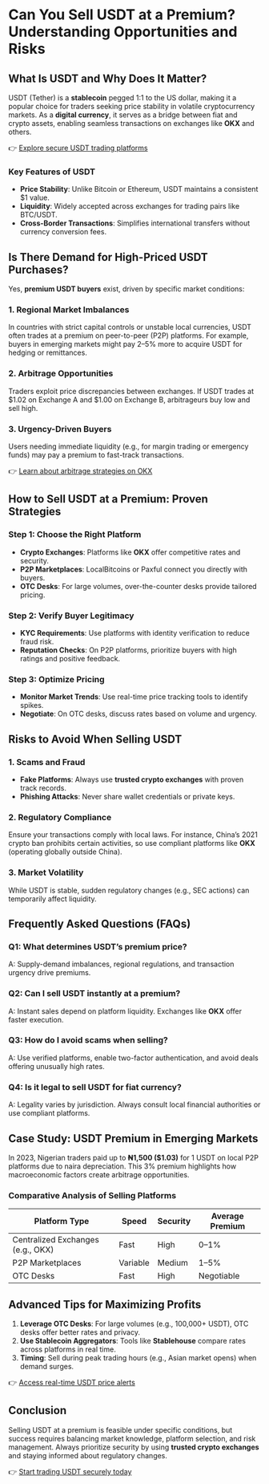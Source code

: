 # Can You Sell USDT at a Premium? Understanding Opportunities and Risks  

## What Is USDT and Why Does It Matter?  

USDT (Tether) is a **stablecoin** pegged 1:1 to the US dollar, making it a popular choice for traders seeking price stability in volatile cryptocurrency markets. As a **digital currency**, it serves as a bridge between fiat and crypto assets, enabling seamless transactions on exchanges like **OKX** and others.  

👉 [Explore secure USDT trading platforms](https://bit.ly/okx-bonus)  

### Key Features of USDT  
- **Price Stability**: Unlike Bitcoin or Ethereum, USDT maintains a consistent $1 value.  
- **Liquidity**: Widely accepted across exchanges for trading pairs like BTC/USDT.  
- **Cross-Border Transactions**: Simplifies international transfers without currency conversion fees.  

## Is There Demand for High-Priced USDT Purchases?  

Yes, **premium USDT buyers** exist, driven by specific market conditions:  

### 1. **Regional Market Imbalances**  
In countries with strict capital controls or unstable local currencies, USDT often trades at a premium on peer-to-peer (P2P) platforms. For example, buyers in emerging markets might pay 2–5% more to acquire USDT for hedging or remittances.  

### 2. **Arbitrage Opportunities**  
Traders exploit price discrepancies between exchanges. If USDT trades at $1.02 on Exchange A and $1.00 on Exchange B, arbitrageurs buy low and sell high.  

### 3. **Urgency-Driven Buyers**  
Users needing immediate liquidity (e.g., for margin trading or emergency funds) may pay a premium to fast-track transactions.  

👉 [Learn about arbitrage strategies on OKX](https://bit.ly/okx-bonus)  

## How to Sell USDT at a Premium: Proven Strategies  

### Step 1: Choose the Right Platform  
- **Crypto Exchanges**: Platforms like **OKX** offer competitive rates and security.  
- **P2P Marketplaces**: LocalBitcoins or Paxful connect you directly with buyers.  
- **OTC Desks**: For large volumes, over-the-counter desks provide tailored pricing.  

### Step 2: Verify Buyer Legitimacy  
- **KYC Requirements**: Use platforms with identity verification to reduce fraud risk.  
- **Reputation Checks**: On P2P platforms, prioritize buyers with high ratings and positive feedback.  

### Step 3: Optimize Pricing  
- **Monitor Market Trends**: Use real-time price tracking tools to identify spikes.  
- **Negotiate**: On OTC desks, discuss rates based on volume and urgency.  

## Risks to Avoid When Selling USDT  

### 1. **Scams and Fraud**  
- **Fake Platforms**: Always use **trusted crypto exchanges** with proven track records.  
- **Phishing Attacks**: Never share wallet credentials or private keys.  

### 2. **Regulatory Compliance**  
Ensure your transactions comply with local laws. For instance, China’s 2021 crypto ban prohibits certain activities, so use compliant platforms like **OKX** (operating globally outside China).  

### 3. **Market Volatility**  
While USDT is stable, sudden regulatory changes (e.g., SEC actions) can temporarily affect liquidity.  

## Frequently Asked Questions (FAQs)  

### Q1: What determines USDT’s premium price?  
A: Supply-demand imbalances, regional regulations, and transaction urgency drive premiums.  

### Q2: Can I sell USDT instantly at a premium?  
A: Instant sales depend on platform liquidity. Exchanges like **OKX** offer faster execution.  

### Q3: How do I avoid scams when selling?  
A: Use verified platforms, enable two-factor authentication, and avoid deals offering unusually high rates.  

### Q4: Is it legal to sell USDT for fiat currency?  
A: Legality varies by jurisdiction. Always consult local financial authorities or use compliant platforms.  

## Case Study: USDT Premium in Emerging Markets  

In 2023, Nigerian traders paid up to **₦1,500 ($1.03)** for 1 USDT on local P2P platforms due to naira depreciation. This 3% premium highlights how macroeconomic factors create arbitrage opportunities.  

### Comparative Analysis of Selling Platforms  

| Platform Type | Speed | Security | Average Premium |  
|---------------|-------|----------|------------------|  
| Centralized Exchanges (e.g., OKX) | Fast | High | 0–1% |  
| P2P Marketplaces | Variable | Medium | 1–5% |  
| OTC Desks | Fast | High | Negotiable |  

## Advanced Tips for Maximizing Profits  

1. **Leverage OTC Desks**: For large volumes (e.g., 100,000+ USDT), OTC desks offer better rates and privacy.  
2. **Use Stablecoin Aggregators**: Tools like **Stablehouse** compare rates across platforms in real time.  
3. **Timing**: Sell during peak trading hours (e.g., Asian market opens) when demand surges.  

👉 [Access real-time USDT price alerts](https://bit.ly/okx-bonus)  

## Conclusion  

Selling USDT at a premium is feasible under specific conditions, but success requires balancing market knowledge, platform selection, and risk management. Always prioritize security by using **trusted crypto exchanges** and staying informed about regulatory changes.  

👉 [Start trading USDT securely today](https://bit.ly/okx-bonus)
